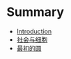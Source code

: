 # Summary

* [Introduction](README.md)
* [社会与细胞](she_hui_yu_xi_bao.md)
* [最初的圆](zui_chu_de_yuan.md)

